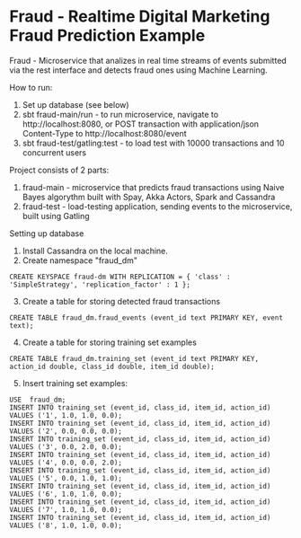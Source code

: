 # Fraud - Realtime Digital Marketing Fraud Prediction Example

Fraud - Microservice that analizes in real time streams of events submitted via the rest interface and detects fraud ones using Machine Learning.

How to run:

1. Set up database (see below)
2. sbt fraud-main/run - to run microservice, navigate to http://localhost:8080, or POST transaction with application/json Content-Type to http://localhost:8080/event
3. sbt fraud-test/gatling:test - to load test with 10000 transactions and 10 concurrent users

Project consists of 2 parts:

1. fraud-main - microservice that predicts fraud transactions using Naive Bayes algorythm built with Spay, Akka Actors, Spark and Cassandra
2. fraud-test - load-testing application, sending events to the microservice, built using Gatling

Setting up database

1. Install Cassandra on the local machine.
2. Create namespace "fraud_dm"

```
CREATE KEYSPACE fraud-dm WITH REPLICATION = { 'class' : 'SimpleStrategy', 'replication_factor' : 1 };
```

3. Create a table for storing detected fraud transactions

```
CREATE TABLE fraud_dm.fraud_events (event_id text PRIMARY KEY, event text);
```

4. Create a table for storing training set examples

```
CREATE TABLE fraud_dm.training_set (event_id text PRIMARY KEY, action_id double, class_id double, item_id double);
```

5. Insert training set examples:

```
USE  fraud_dm;
INSERT INTO training_set (event_id, class_id, item_id, action_id) VALUES ('1', 1.0, 1.0, 0.0);
INSERT INTO training_set (event_id, class_id, item_id, action_id) VALUES ('2', 0.0, 0.0, 0.0);
INSERT INTO training_set (event_id, class_id, item_id, action_id) VALUES ('3', 0.0, 2.0, 0.0);
INSERT INTO training_set (event_id, class_id, item_id, action_id) VALUES ('4', 0.0, 0.0, 2.0);
INSERT INTO training_set (event_id, class_id, item_id, action_id) VALUES ('5', 0.0, 1.0, 1.0);
INSERT INTO training_set (event_id, class_id, item_id, action_id) VALUES ('6', 1.0, 1.0, 0.0);
INSERT INTO training_set (event_id, class_id, item_id, action_id) VALUES ('7', 1.0, 1.0, 0.0);
INSERT INTO training_set (event_id, class_id, item_id, action_id) VALUES ('8', 1.0, 1.0, 0.0);
```
